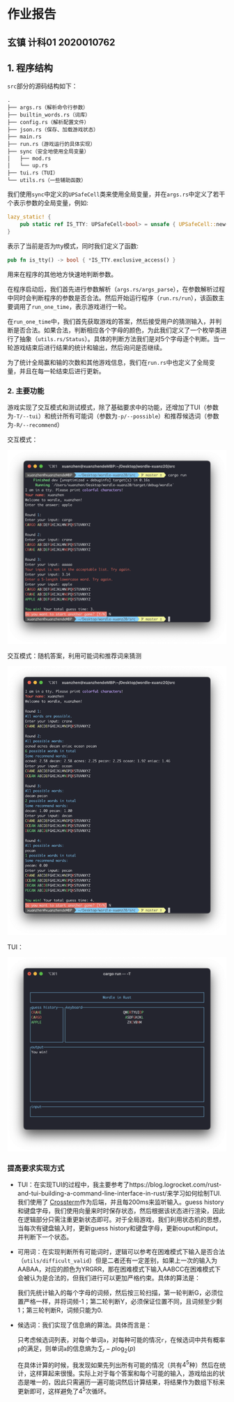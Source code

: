 # 作业报告

## 玄镇 计科01 2020010762

## 1. 程序结构

`src`部分的源码结构如下：

```shell
.
├── args.rs（解析命令行参数）
├── builtin_words.rs（词库）
├── config.rs（解析配置文件）
├── json.rs（保存、加载游戏状态）
├── main.rs
├── run.rs（游戏运行的具体实现）
├── sync（安全地使用全局变量）
│   ├── mod.rs
│   └── up.rs
├── tui.rs（TUI）
└── utils.rs（一些辅助函数）
```

我们使用`sync`中定义的`UPSafeCell`类来使用全局变量，并在`args.rs`中定义了若干个表示参数的全局变量，例如:

```rust
lazy_static! {
	pub static ref IS_TTY: UPSafeCell<bool> = unsafe { UPSafeCell::new(false) };
}
```

表示了当前是否为tty模式，同时我们定义了函数:

```rust
pub fn is_tty() -> bool { *IS_TTY.exclusive_access() }
```

用来在程序的其他地方快速地判断参数。

在程序启动后，我们首先进行参数解析（`args.rs/args_parse`），在参数解析过程中同时会判断程序的参数是否合法。然后开始运行程序（`run.rs/run`），该函数主要调用了`run_one_time`，表示游戏进行一轮。

在`run_one_time`中，我们首先获取游戏的答案，然后接受用户的猜测输入，并判断是否合法。如果合法，判断相应各个字母的颜色，为此我们定义了一个枚举类进行了抽象（`utils.rs/Status`）。具体的判断方法我们是对5个字母逐个判断。当一轮游戏结束后进行结果的统计和输出，然后询问是否继续。

为了统计全局赢和输的次数和其他游戏信息，我们在`run.rs`中也定义了全局变量，并且在每一轮结束后进行更新。

### 2. 主要功能

游戏实现了交互模式和测试模式，除了基础要求中的功能，还增加了TUI（参数为`-T/--tui`）和统计所有可能词（参数为`-p/--possible`）和推荐候选词（参数为`-R/--recommend`）

交互模式：

![](https://github.com/xuanz20/wordle-rust/blob/master/image/image_01.png)

交互模式：随机答案，利用可能词和推荐词来猜测

 ![](https://github.com/xuanz20/wordle-rust/blob/master/image/image_02.png)

TUI：

 ![](https://github.com/xuanz20/wordle-rust/blob/master/image/image_03.png)

### 提高要求实现方式

+ TUI：在实现TUI的过程中，我主要参考了https://blog.logrocket.com/rust-and-tui-building-a-command-line-interface-in-rust/来学习如何绘制TUI. 我们使用了 [Crossterm](https://github.com/crossterm-rs/crossterm)作为后端，并且每200ms来监听输入。guess history和键盘字母，我们使用向量来时时保存状态，然后根据该状态进行渲染，因此在逻辑部分只需注重更新状态即可。对于全局游戏，我们利用状态机的思想，当每次有键盘输入时，更新guess history和键盘字母，更新ouput和input，并判断下一个状态。

+ 可用词：在实现判断所有可能词时，逻辑可以参考在困难模式下输入是否合法（`utils/difficult_valid`）但是二者还有一定差别，如果上一次的输入为AABAA，对应的颜色为YRGRR，那在困难模式下输入AABCC在困难模式下会被认为是合法的，但我们进行可以更加严格约束。具体的算法是：

    我们先统计输入的每个字母的词频，然后按三轮扫描，第一轮判断G，必须位置严格一样，并将词频-1；第二轮判断Y，必须保证位置不同，且词频至少剩1；第三轮判断R，词频只能为0.

+ 候选词：我们实现了信息熵的算法。具体而言是：

    只考虑候选词列表，对每个单词`a`，对每种可能的情况`r`，在候选词中共有概率`p`的满足，则单词`a`的信息熵为:$\sum_{r}-p\log_2(p)$

    在具体计算的时候，我发现如果先列出所有可能的情况（共有$4^5$种）然后在统计，这样算起来很慢。实际上对于每个答案和每个可能的输入，游戏给出的状态是唯一的，因此只需遍历一遍可能词然后计算结果，将结果作为数组下标来更新即可，这样避免了$4^5$次循环。

